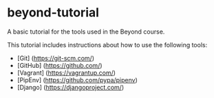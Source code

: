 # beyond-tutorial
A basic tutorial for the tools used in the Beyond course.

This tutorial includes instructions about how to use the following tools:
* [Git] (https://git-scm.com/)
* [GitHub] (https://github.com/)
* [Vagrant] (https://vagrantup.com/)
* [PipEnv] (https://github.com/pypa/pipenv)
* [Django] (https://djangoproject.com/)
